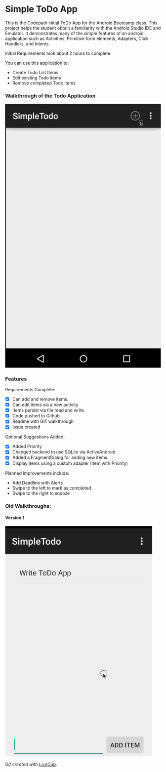 # Simple ToDo App
This is the Codepath initial ToDo App for the Android Bootcamp class.  This project helps the student obtain a familiarity with the Android Studio IDE and Emulator.  It demonstrates many of the simple features of an android application such as Activities, Primitive form elements, Adapters, Click Handlers, and Intents.

Initial Requirements took about 2 hours to complete.

You can use this application to:
* Create Todo List Items
* Edit existing Todo items
* Remove completed Todo items

### Walkthrough of the Todo Application
![Walthrough](ToDoV2.gif)


### Features
Requirements Complete:
* [x] Can add and remove items.
* [x] Can edit items via a new activity
* [x] Items persist via file read and write
* [x] Code pushed to Github
* [x] Readme with GIF walkthrough
* [x] Issue created

Optional Suggestions Added:
* [x] Added Priority
* [x] Changed backend to use SQLite via ActiveAndroid
* [x] Added a FragmentDialog for adding new items.
* [x] Display items using a custom adapter (Item with Priority)

Planned improvements include:
* Add Deadline with Alerts
* Swipe to the left to mark as completed
* Swipe to the right to snooze


### Old Walkthroughs:

#### Version 1
![Version 1](ToDoV1.gif)

*Gif created with [LiceCap](http://www.cockos.com/licecap/).*